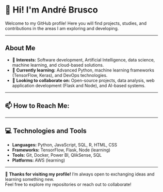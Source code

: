 # 👋 Hi! I'm André Brusco

Welcome to my GitHub profile! Here you will find projects, studies, and contributions in the areas I am exploring and developing.

---

## About Me
- 👀 **Interests:** Software development, Artificial Intelligence, data science, machine learning, and cloud-based solutions.
- 🌱 **Currently learning:** Advanced Python, machine learning frameworks (TensorFlow, Keras), and DevOps technologies.
- 💼 **Looking to collaborate on:** Open-source projects, data analysis, web application development (Flask and Node), and AI-based systems.

---

## 📫 How to Reach Me:


---

## 💻 Technologies and Tools
- **Languages:** Python, JavaScript, SQL, R, HTML, CSS
- **Frameworks:** TensorFlow, Flask, Node (learning)
- **Tools:** Git, Docker, Power BI, QlikSense, SQL 
- **Platforms:** AWS (learning)

---

🌟 **Thanks for visiting my profile!** I’m always open to exchanging ideas and learning something new.  
Feel free to explore my repositories or reach out to collaborate!
